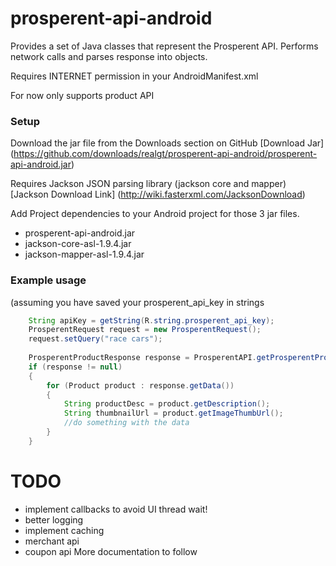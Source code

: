 prosperent-api-android
========================

Provides a set of Java classes that represent the Prosperent API.  Performs network calls and parses response into objects.

Requires INTERNET permission in your AndroidManifest.xml

<uses-permission android:name="android.permission.INTERNET" />

For now only supports product API
### Setup
Download the jar file from the Downloads section on GitHub
[Download Jar] (https://github.com/downloads/realgt/prosperent-api-android/prosperent-api-android.jar)

Requires Jackson JSON parsing library (jackson core and mapper)
[Jackson Download Link] (http://wiki.fasterxml.com/JacksonDownload)

Add Project dependencies to your Android project for those 3 jar files.

* prosperent-api-android.jar
* jackson-core-asl-1.9.4.jar
* jackson-mapper-asl-1.9.4.jar

### Example usage 
(assuming you have saved your prosperent_api_key in strings

```java
	String apiKey = getString(R.string.prosperent_api_key);
	ProsperentRequest request = new ProsperentRequest();
	request.setQuery("race cars");
	
	ProsperentProductResponse response = ProsperentAPI.getProsperentProductResponse(apiKey, request);
	if (response != null)
	{
		for (Product product : response.getData())
		{
			String productDesc = product.getDescription();
			String thumbnailUrl = product.getImageThumbUrl();
			//do something with the data
		}
	}
```

TODO
=====
* implement callbacks to avoid UI thread wait!
* better logging
* implement caching
* merchant api
* coupon api
More documentation to follow